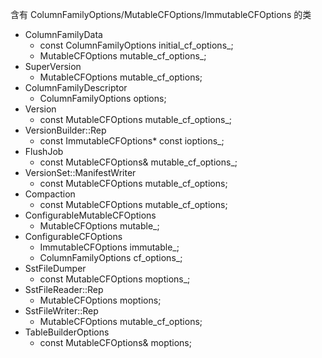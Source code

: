 含有 ColumnFamilyOptions/MutableCFOptions/ImmutableCFOptions 的类

- ColumnFamilyData
    - const ColumnFamilyOptions initial_cf_options_;
    - MutableCFOptions mutable_cf_options_;
- SuperVersion
    - MutableCFOptions mutable_cf_options;
- ColumnFamilyDescriptor
    - ColumnFamilyOptions options;
- Version
    - const MutableCFOptions mutable_cf_options_;
- VersionBuilder::Rep
    - const ImmutableCFOptions* const ioptions_;
- FlushJob
    - const MutableCFOptions& mutable_cf_options_;
- VersionSet::ManifestWriter
    - const MutableCFOptions mutable_cf_options;
- Compaction
    - const MutableCFOptions mutable_cf_options;
- ConfigurableMutableCFOptions
    - MutableCFOptions mutable_;
- ConfigurableCFOptions
    - ImmutableCFOptions immutable_;
    - ColumnFamilyOptions cf_options_;
- SstFileDumper
    - const MutableCFOptions moptions_;
- SstFileReader::Rep
    - MutableCFOptions moptions;
- SstFileWriter::Rep
    - MutableCFOptions mutable_cf_options;
- TableBuilderOptions
    - const MutableCFOptions& moptions;
